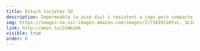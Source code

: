 ```yaml
---
title: Estuch tarjetes SD
description: Impermeable (o això diu) i resistent a cops però compacte. Perfecte per a guardar les targetes SD.
img: https://images-na.ssl-images-amazon.com/images/I/716IKCa0fvL._SL1000_.jpg
link: http://amzn.to/2oNmiHk
visible: true
order: 6
---
```

